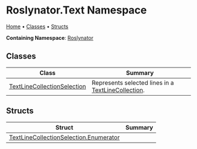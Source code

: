 <a name="_top"></a>

# Roslynator\.Text Namespace

[Home](../../README.md#_top) &#x2022; [Classes](#classes) &#x2022; [Structs](#structs)

**Containing Namespace**: [Roslynator](../README.md#_top)

## Classes

| Class | Summary |
| ----- | ------- |
| [TextLineCollectionSelection](TextLineCollectionSelection/README.md#_top) | Represents selected lines in a [TextLineCollection](https://docs.microsoft.com/en-us/dotnet/api/microsoft.codeanalysis.text.textlinecollection)\. |

## Structs

| Struct | Summary |
| ------ | ------- |
| [TextLineCollectionSelection.Enumerator](TextLineCollectionSelection/Enumerator/README.md#_top) | |

